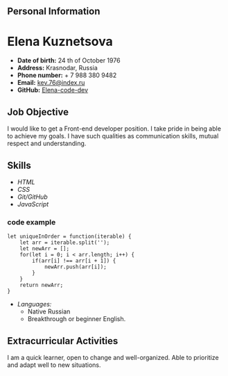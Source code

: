 ## Personal Information
# Elena Kuznetsova
* __Date of birth:__ 24 th of October 1976
* __Address:__ Krasnodar, Russia
* __Phone number:__ + 7 988 380 9482
* __Email:__ kev.76@index.ru
* __GitHub:__ [Elena-code-dev](https://github.com/Elena-code-dev)
## Job Objective

I would like to get a Front-end developer position. I take pride in being able to achieve my goals. I have such qualities as communication skills, mutual respect and understanding.

## Skills

* _HTML_
* _CSS_
* _Git/GitHub_
* _JavaScript_

### code example

```
let uniqueInOrder = function(iterable) {
    let arr = iterable.split('');
    let newArr = [];
    for(let i = 0; i < arr.length; i++) {
        if(arr[i] !== arr[i + 1]) {
            newArr.push(arr[i]);
        }             
    }
    return newArr;
}
```
* _Languages:_
  + Native Russian
  + Breakthrough or beginner English.

## Extracurricular Activities

I am а quick learner, open to change and well-organized. Able to prioritize and adapt well to new situations.